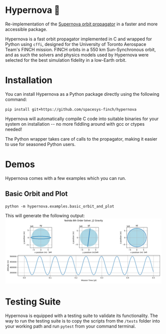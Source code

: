 # Hypernova 🌠
Re-implementation of the [Supernova orbit propagator](https://github.com/spacesys-finch/supernova) in a faster and more accessible package.

Hypernova is a fast orbit propagator implemented in C and wrapped for Python using `cffi`, designed for the University of Toronto Aerospace Team's FINCH mission. FINCH orbits in a 550 km Sun-Synchronous orbit, and as such the solvers and physics models used by Hypernova were selected for the best simulation fidelity in a low-Earth orbit.

# Installation
You can install Hypernova as a Python package directly using the following command:

`pip install git+https://github.com/spacesys-finch/hypernova`

Hypernova will automatically compile C code into suitable binaries for your system on installation -- no more fiddling around with gcc or ctypes needed!

The Python wrapper takes care of calls to the propagator, making it easier to use for seasoned Python users.

# Demos
Hypernova comes with a few examples which you can run.
## Basic Orbit and Plot
`python -m hypernova.examples.basic_orbit_and_plot`

This will generate the following output:
![Demo Image](https://raw.githubusercontent.com/spacesys-finch/hypernova/assets/basic_orbit_demo.png)


# Testing Suite
Hypernova is equipped with a testing suite to validate its functionality. The way to run the testing suite is to copy the scripts from the `/tests` folder into your working path and run `pytest` from your command terminal.
